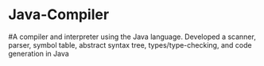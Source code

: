 # Java-Compiler

 #A compiler and interpreter using the Java language. Developed a scanner, parser, symbol table, abstract syntax tree, types/type-checking, and code generation in Java
